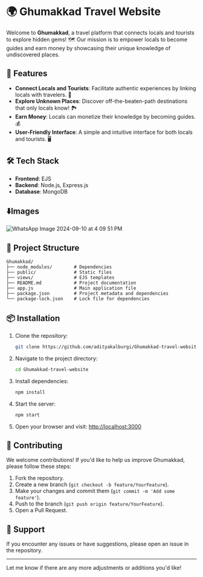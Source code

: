 
# 🌍 Ghumakkad Travel Website

Welcome to **Ghumakkad**, a travel platform that connects locals and tourists to explore hidden gems! 🗺️ Our mission is to empower locals to become guides and earn money by showcasing their unique knowledge of undiscovered places. 

## 🚀 Features

- **Connect Locals and Tourists**: Facilitate authentic experiences by linking locals with travelers. 🤝
- **Explore Unknown Places**: Discover off-the-beaten-path destinations that only locals know! 🏞️
- **Earn Money**: Locals can monetize their knowledge by becoming guides. 💰
- **User-Friendly Interface**: A simple and intuitive interface for both locals and tourists. 🖥️

## 🛠️ Tech Stack

- **Frontend**: EJS
- **Backend**: Node.js, Express.js
- **Database**: MongoDB

## ⬇️Images
![WhatsApp Image 2024-09-10 at 4 09 51 PM](https://github.com/user-attachments/assets/41d4e3c2-b9df-45a1-82bc-0d5d5d4226ef)


## 📂 Project Structure

```
Ghumakkad/
├── node_modules/        # Dependencies
├── public/              # Static files
├── views/               # EJS templates
├── README.md            # Project documentation
├── app.js               # Main application file
├── package.json         # Project metadata and dependencies
└── package-lock.json    # Lock file for dependencies
```

## 📦 Installation

1. Clone the repository:
   ```bash
   git clone https://github.com/adityakalburgi/Ghumakkad-travel-website.git
   ```
2. Navigate to the project directory:
   ```bash
   cd Ghumakkad-travel-website
   ```
3. Install dependencies:
   ```bash
   npm install
   ```
4. Start the server:
   ```bash
   npm start
   ```
5. Open your browser and visit: [http://localhost:3000](http://localhost:3000)

## 🌱 Contributing

We welcome contributions! If you'd like to help us improve Ghumakkad, please follow these steps:

1. Fork the repository.
2. Create a new branch (`git checkout -b feature/YourFeature`).
3. Make your changes and commit them (`git commit -m 'Add some feature'`).
4. Push to the branch (`git push origin feature/YourFeature`).
5. Open a Pull Request.

## 🤝 Support

If you encounter any issues or have suggestions, please open an issue in the repository.

---

Let me know if there are any more adjustments or additions you'd like!
